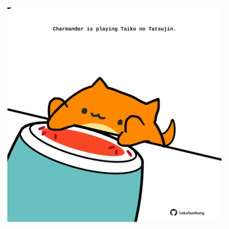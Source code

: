 <!-- built at 22/08/2022, 07:01:44 UTC -->
<p align="center">
  <img width="500" height="500" src="./ReadmeImage.svg">
</p>
